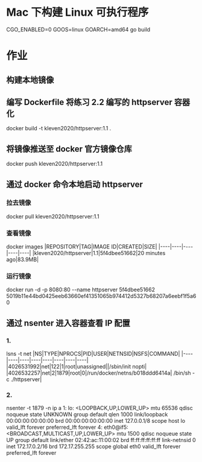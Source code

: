 # Mac 下构建 Linux 可执行程序
CGO_ENABLED=0 GOOS=linux GOARCH=amd64 go build

# 作业
## 构建本地镜像
## 编写 Dockerfile 将练习 2.2 编写的 httpserver 容器化
docker build -t kleven2020/httpserver:1.1 .

## 将镜像推送至 docker 官方镜像仓库
docker push kleven2020/httpserver:1.1

## 通过 docker 命令本地启动 httpserver
### 拉去镜像
docker pull kleven2020/httpserver:1.1

### 查看镜像
docker images
|REPOSITORY|TAG|IMAGE ID|CREATED|SIZE|
|----|----|----|----|----|
|kleven2020/httpserver|1.1|5f4dbee51662|20 minutes ago|83.9MB|

### 运行镜像
docker run -d -p 8080:80 --name httpserver 5f4dbee51662
5019b11e44bd0425eeb63660ef41351065b974412d5327b68207a6eebf1f5a60

## 通过 nsenter 进入容器查看 IP 配置

### 1. 
lsns -t net
|NS|TYPE|NPROCS|PID|USER|NETNSID|NSFS|COMMAND|
|----|----|----|----|----|----|----|----|
|4026531992|net|122|1|root|unassigned||/sbin/init nopti|
|4026532257|net|2|1879|root|0|/run/docker/netns/b018ddd6414a| /bin/sh -c ./httpserver|
    
                                       
        

### 2. 
nsenter -t 1879 -n ip a
1: lo: <LOOPBACK,UP,LOWER_UP> mtu 65536 qdisc noqueue state UNKNOWN group default qlen 1000
    link/loopback 00:00:00:00:00:00 brd 00:00:00:00:00:00
    inet 127.0.0.1/8 scope host lo
       valid_lft forever preferred_lft forever
4: eth0@if5: <BROADCAST,MULTICAST,UP,LOWER_UP> mtu 1500 qdisc noqueue state UP group default 
    link/ether 02:42:ac:11:00:02 brd ff:ff:ff:ff:ff:ff link-netnsid 0
    inet 172.17.0.2/16 brd 172.17.255.255 scope global eth0
       valid_lft forever preferred_lft forever
